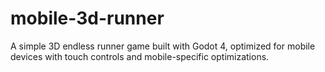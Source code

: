 # mobile-3d-runner
A simple 3D endless runner game built with Godot 4, optimized for mobile devices with touch controls and mobile-specific optimizations.
